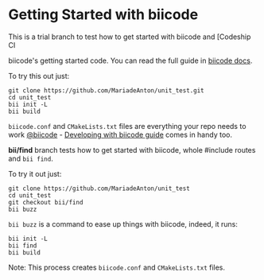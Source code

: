 # Getting Started with biicode

This is a trial branch to test how to get started with biicode and [Codeship CI

biicode's getting started code. You can read the full guide in [biicode docs](http://docs.biicode.com/c++/gettingstarted.html).

To try this out just:

```
git clone https://github.com/MariadeAnton/unit_test.git
cd unit_test
bii init -L
bii build
```

`biicode.conf` and `CMakeLists.txt` files are everything your repo needs to work [@biicode](www.biicode.com) - [Developing with biicode guide](http://docs.biicode.com/c++/make_biicode_lib.html) comes in handy too. 

**bii/find** branch tests how to get started with biicode, whole #include routes and `bii find`.

To try it out just:

```
git clone https://github.com/MariadeAnton/unit_test
cd unit_test
git checkout bii/find
bii buzz
```

`bii buzz` is a command to ease up things with biicode, indeed, it runs:

```
bii init -L
bii find
bii build
```

Note: This process creates `biicode.conf` and `CMakeLists.txt` files.

